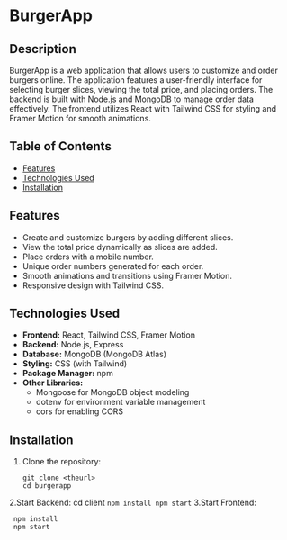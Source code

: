 # BurgerApp

## Description
BurgerApp is a web application that allows users to customize and order burgers online. The application features a user-friendly interface for selecting burger slices, viewing the total price, and placing orders. The backend is built with Node.js and MongoDB to manage order data effectively. The frontend utilizes React with Tailwind CSS for styling and Framer Motion for smooth animations.

## Table of Contents
- [Features](#features)
- [Technologies Used](#technologies-used)
- [Installation](#installation)


## Features
- Create and customize burgers by adding different slices.
- View the total price dynamically as slices are added.
- Place orders with a mobile number.
- Unique order numbers generated for each order.
- Smooth animations and transitions using Framer Motion.
- Responsive design with Tailwind CSS.

## Technologies Used
- **Frontend:** React, Tailwind CSS, Framer Motion
- **Backend:** Node.js, Express
- **Database:** MongoDB (MongoDB Atlas)
- **Styling:** CSS (with Tailwind)
- **Package Manager:** npm
- **Other Libraries:** 
  - Mongoose for MongoDB object modeling
  - dotenv for environment variable management
  - cors for enabling CORS

## Installation

1. Clone the repository:
   ```
   git clone <theurl>
   cd burgerapp
2.Start Backend:
    cd client
    ```
    npm install
    npm start
    ```
3.Start Frontend:
   ```cd client
    npm install
    npm start


